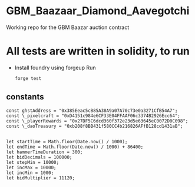# GBM_Baazaar_Diamond_Aavegotchi

Working repo for the GBM Baazar auction contract

# All tests are written in solidity, to run

- Install foundry using forgeup
  Run
  ```bash
  forge test
  ```

## constants

```
const ghstAddress = "0x385Eeac5cB85A38A9a07A70c73e0a3271CfB54A7";
const \_pixelcraft = "0xD4151c984e6CF33E04FFAAF06c3374B2926Ecc64";
const \_playerRewards = "0x27DF5C6dcd360f372e23d5e63645eC0072D0C098";
const \_daoTreasury = "0xb208f8BB431f580CC4b216826AFfB128cd1431aB";


let startTime = Math.floor(Date.now() / 1000);
let endTime = Math.floor(Date.now() / 1000) + 86400;
let hammerTimeDuration = 300;
let bidDecimals = 100000;
let stepMin = 10000;
let incMax = 10000;
let incMin = 1000;
let bidMultiplier = 11120;

```
